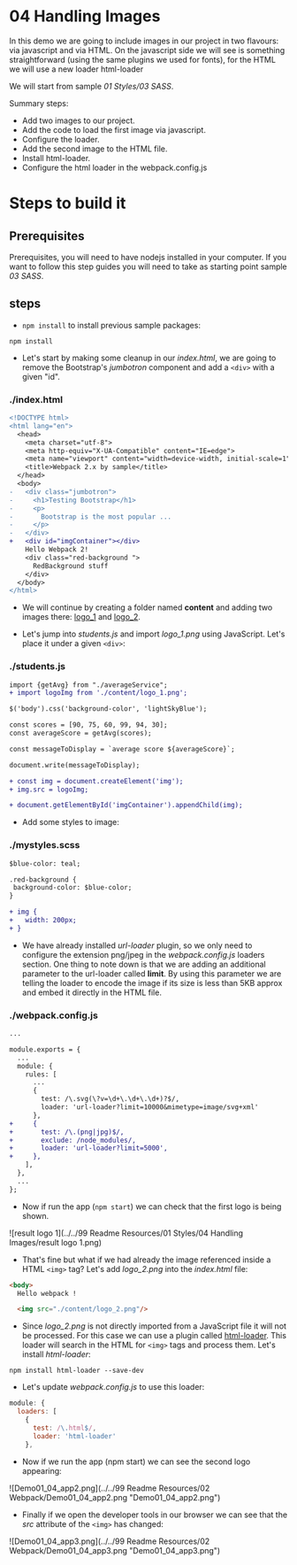 # 04 Handling Images

In this demo we are going to include images in our project in two flavours: via
javascript and via HTML. On the javascript side we will see is something
straightforward (using the same plugins we used for fonts), for the HTML we will use a new loader html-loader

We will start from sample _01 Styles/03 SASS_.

Summary steps:
 - Add two images to our project.
 - Add the code to load the first image via javascript.
 - Configure the loader.
 - Add the second image to the HTML file.
 - Install html-loader.
 - Configure the html loader in the webpack.config.js

# Steps to build it

## Prerequisites

Prerequisites, you will need to have nodejs installed in your computer. If you want to follow this step guides you will need to take as starting point sample _03 SASS_.

## steps

- `npm install` to install previous sample packages:

```
npm install
```

- Let's start by making some cleanup in our *index.html*, we are going to remove
the Bootstrap's *jumbotron* component and add a `<div>` with a given "id".

### ./index.html
```diff
<!DOCTYPE html>
<html lang="en">
  <head>
    <meta charset="utf-8">
    <meta http-equiv="X-UA-Compatible" content="IE=edge">
    <meta name="viewport" content="width=device-width, initial-scale=1">
    <title>Webpack 2.x by sample</title>
  </head>
  <body>
-   <div class="jumbotron">
-     <h1>Testing Bootstrap</h1>
-     <p>
-       Bootstrap is the most popular ...
-     </p>
-   </div>
+   <div id="imgContainer"></div>
    Hello Webpack 2!
    <div class="red-background ">
      RedBackground stuff
    </div>
  </body>
</html>

```

- We will continue by creating a folder named **content** and adding two images there: [logo_1](./content/logo_1.png) and [logo_2](./content/logo_2.png).

- Let's jump into *students.js* and import *logo_1.png* using JavaScript.
Let's place it under a given `<div>`:

### ./students.js
```diff
import {getAvg} from "./averageService";
+ import logoImg from './content/logo_1.png';

$('body').css('background-color', 'lightSkyBlue');

const scores = [90, 75, 60, 99, 94, 30];
const averageScore = getAvg(scores);

const messageToDisplay = `average score ${averageScore}`;

document.write(messageToDisplay);

+ const img = document.createElement('img');
+ img.src = logoImg;

+ document.getElementById('imgContainer').appendChild(img);
```

- Add some styles to image:

### ./mystyles.scss
```diff
$blue-color: teal;

.red-background {
 background-color: $blue-color;
}

+ img {
+   width: 200px;
+ }

```

- We have already installed *url-loader* plugin, so we only need to configure the
extension png/jpeg in the *webpack.config.js* loaders section. One thing to note down is that
we are adding an additional parameter to the url-loader called **limit**. By using this
parameter we are telling the loader to encode the image if its size is less than
5KB approx and embed it directly in the HTML file.

### ./webpack.config.js
```diff
...

module.exports = {
  ...
  module: {
    rules: [
      ...
      {
        test: /\.svg(\?v=\d+\.\d+\.\d+)?$/,
        loader: 'url-loader?limit=10000&mimetype=image/svg+xml'
      },
+     {
+       test: /\.(png|jpg)$/,
+       exclude: /node_modules/,
+       loader: 'url-loader?limit=5000',
+     },
    ],
  },
  ...
};

```

- Now if run the app (`npm start`) we can check that the first logo is being shown.

![result logo 1](../../99 Readme Resources/01 Styles/04 Handling Images/result logo 1.png)


- That's fine but what if we had already the image referenced inside a HTML
`<img>` tag? Let's add *logo_2.png* into the *index.html* file:

```html
<body>
  Hello webpack !

  <img src="./content/logo_2.png"/>
```

- Since *logo_2.png* is not directly imported from a JavaScript file it will not be
processed. For this case we can use a plugin called [html-loader](https://github.com/webpack/html-loader).
This loader will search in the HTML for `<img>` tags and process them.
Let's install *html-loader*:

```
npm install html-loader --save-dev
```

- Let's update *webpack.config.js* to use this loader:

```javascript
module: {
  loaders: [
    {			  
      test: /\.html$/,
      loader: 'html-loader'
    },
```

- Now if we run the app (npm start) we can see the second logo appearing:

![Demo01_04_app2.png](../../99 Readme Resources/02 Webpack/Demo01_04_app2.png "Demo01_04_app2.png")

- Finally if we open the developer tools in our browser we can see that the
*src* attribute of the `<img>` has changed:

![Demo01_04_app3.png](../../99 Readme Resources/02 Webpack/Demo01_04_app3.png "Demo01_04_app3.png")
